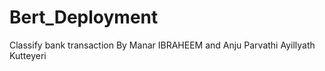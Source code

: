 # Bert_Deployment
Classify bank transaction 
By Manar IBRAHEEM and Anju Parvathi Ayillyath Kutteyeri

